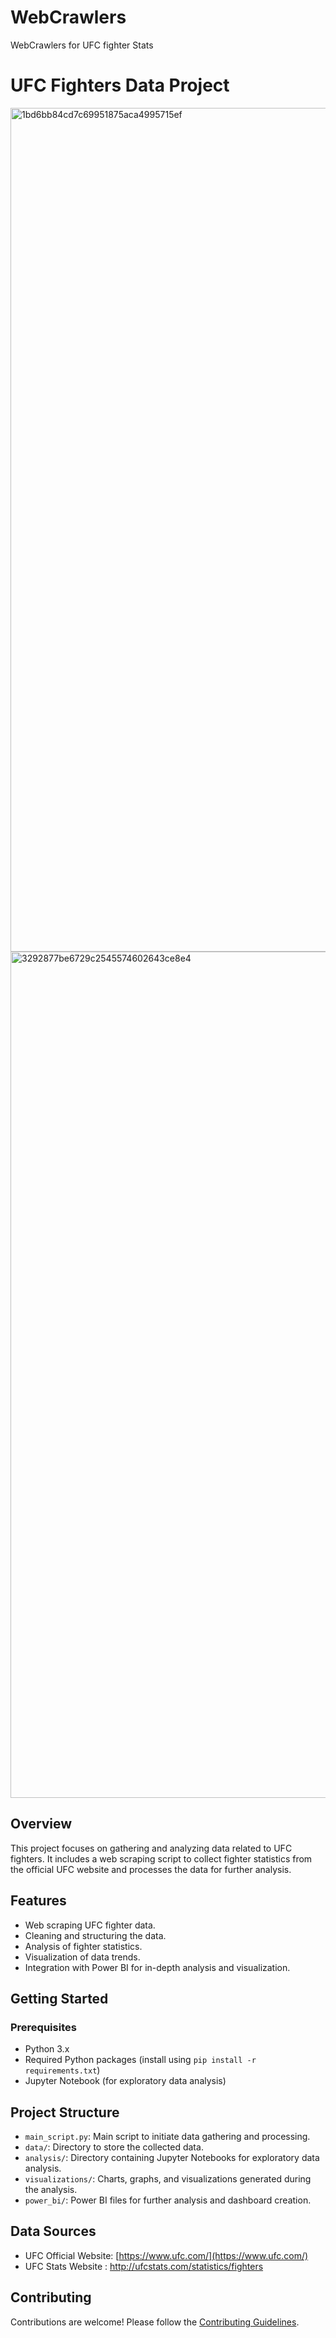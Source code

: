 # WebCrawlers
WebCrawlers for UFC fighter Stats

# UFC Fighters Data Project
<img width="1350" alt="1bd6bb84cd7c69951875aca4995715ef" src="https://github.com/StevenReynoso/WebCrawlers/assets/114453891/070c3701-6cd5-4060-ba81-de7a7de330e6">
<img width="1354" alt="3292877be6729c2545574602643ce8e4" src="https://github.com/StevenReynoso/WebCrawlers/assets/114453891/8f92b2d8-c680-4cc8-adb0-46e243075249">



## Overview

This project focuses on gathering and analyzing data related to UFC fighters. It includes a web scraping script to collect fighter statistics from the official UFC website and processes the data for further analysis.

## Features

- Web scraping UFC fighter data.
- Cleaning and structuring the data.
- Analysis of fighter statistics.
- Visualization of data trends.
- Integration with Power BI for in-depth analysis and visualization.

## Getting Started

### Prerequisites

- Python 3.x
- Required Python packages (install using `pip install -r requirements.txt`)
- Jupyter Notebook (for exploratory data analysis)

## Project Structure

- `main_script.py`: Main script to initiate data gathering and processing.
- `data/`: Directory to store the collected data.
- `analysis/`: Directory containing Jupyter Notebooks for exploratory data analysis.
- `visualizations/`: Charts, graphs, and visualizations generated during the analysis.
- `power_bi/`: Power BI files for further analysis and dashboard creation.

## Data Sources

- UFC Official Website: [https://www.ufc.com/](https://www.ufc.com/)
- UFC Stats Website : http://ufcstats.com/statistics/fighters

## Contributing

Contributions are welcome! Please follow the [Contributing Guidelines](CONTRIBUTING.md).


